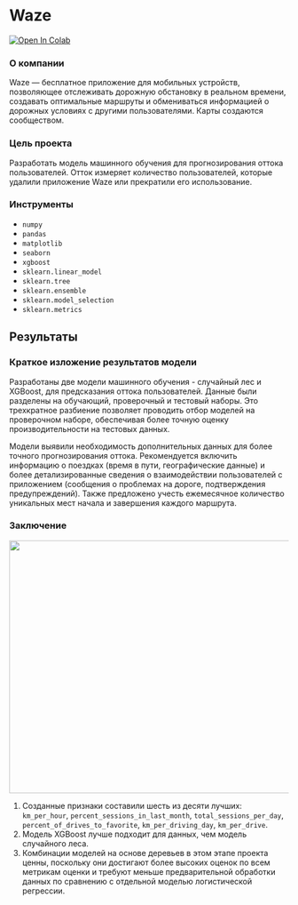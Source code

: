 # **Waze**
<a target="_blank" href="https://colab.research.google.com/github/VsevolodMus/Coursera/blob/main/Google%20Advanced%20Data%20Analytics/%D0%98%D1%81%D1%81%D0%BB%D0%B5%D0%B4%D0%BE%D0%B2%D0%B0%D0%BD%D0%B8%D0%B5%20%D0%B8%20%D0%BF%D1%80%D0%B5%D0%B4%D0%BE%D1%82%D0%B2%D1%80%D0%B0%D1%89%D0%B5%D0%BD%D0%B8%D0%B5%20%D0%BE%D1%82%D1%82%D0%BE%D0%BA%D0%B0%20%D0%BF%D0%BE%D0%BB%D1%8C%D0%B7%D0%BE%D0%B2%D0%B0%D1%82%D0%B5%D0%BB%D0%B5%D0%B9/Waze.ipynb">
  <img src="https://colab.research.google.com/assets/colab-badge.svg" alt="Open In Colab"/>
</a>

### О компании

Waze — бесплатное приложение для мобильных устройств, позволяющее отслеживать дорожную обстановку в реальном времени, создавать оптимальные маршруты и обмениваться информацией о дорожных условиях с другими пользователями. Карты создаются сообществом.

### Цель проекта

Разработать модель машинного обучения для прогнозирования оттока пользователей. Отток измеряет количество пользователей, которые удалили приложение Waze или прекратили его использование.

### Инструменты
- `numpy`
- `pandas`
- `matplotlib`
- `seaborn`
- `xgboost`
- `sklearn.linear_model`
- `sklearn.tree`
- `sklearn.ensemble`
- `sklearn.model_selection`
- `sklearn.metrics`

## Результаты
### Краткое изложение результатов модели

Разработаны две модели машинного обучения - случайный лес и XGBoost, для предсказания оттока пользователей. Данные были разделены на обучающий, проверочный и тестовый наборы. Это трехкратное разбиение позволяет проводить отбор моделей на проверочном наборе, обеспечивая более точную оценку производительности на тестовых данных.

Модели выявили необходимость дополнительных данных для более точного прогнозирования оттока. Рекомендуется включить информацию о поездках (время в пути, географические данные) и более детализированные сведения о взаимодействии пользователей с приложением (сообщения о проблемах на дороге, подтверждения предупреждений). Также предложено учесть ежемесячное количество уникальных мест начала и завершения каждого маршрута.

### Заключение

<p align="center">
 <img width="767" height="455" src="https://github.com/VsevolodMus/Coursera/assets/138299372/e2b5341b-426b-4685-bb81-06e8a1a86d4c">
</p>


1. Созданные признаки составили шесть из десяти лучших:  `km_per_hour`,  `percent_sessions_in_last_month`,  `total_sessions_per_day`,  `percent_of_drives_to_favorite`,  `km_per_driving_day`, `km_per_drive`.
2. Модель XGBoost лучше подходит для данных, чем модель случайного леса.
3. Комбинации моделей на основе деревьев в этом этапе проекта ценны, поскольку они достигают более высоких оценок по всем метрикам оценки и требуют меньше предварительной обработки данных по сравнению с отдельной моделью логистической регрессии.

